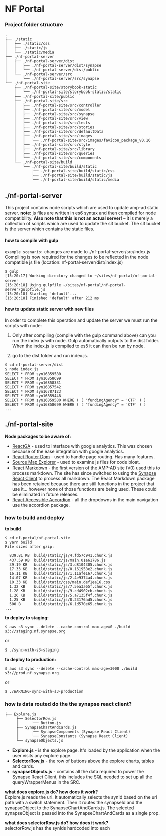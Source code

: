 # NF Portal  

### Project folder structure 
```
.
├── ./static
│   ├── ./static/css
│   ├── ./static/js
│   └── ./static/media
├── ./nf-portal-server
│   ├── ./nf-portal-server/dist
│   │   ├── ./nf-portal-server/dist/synapse
│   │   └── ./nf-portal-server/dist/public
│   └── ./nf-portal-server/src
│       └── ./nf-portal-server/src/synapse
└── ./nf-portal-site
    ├── ./nf-portal-site/storybook-static
    │   └── ./nf-portal-site/storybook-static/static
    ├── ./nf-portal-site/public
    ├── ./nf-portal-site/src
    │   ├── ./nf-portal-site/src/controller
    │   ├── ./nf-portal-site/src/model
    │   ├── ./nf-portal-site/src/synapse
    │   ├── ./nf-portal-site/src/view
    │   ├── ./nf-portal-site/src/tests
    │   ├── ./nf-portal-site/src/stories
    │   ├── ./nf-portal-site/src/defaultData
    │   ├── ./nf-portal-site/src/images
    │   │   └── ./nf-portal-site/src/images/favicon_package_v0.16
    │   ├── ./nf-portal-site/src/style
    │   ├── ./nf-portal-site/src/library
    │   ├── ./nf-portal-site/src/queries
    │   └── ./nf-portal-site/src/components
    └── ./nf-portal-site/build
        └── ./nf-portal-site/build/static
            ├── ./nf-portal-site/build/static/css
            ├── ./nf-portal-site/build/static/js
            └── ./nf-portal-site/build/static/media 
```

## ./nf-portal-server 
This project contains node scripts which are used to update amp-ad static server. **note:** js files are written in es6 syntax and then compiled for node compatibility. **Also note that this is not an actual server!** – it is merely a collection of scripts which are used to update the s3 bucket. The s3 bucket is the server which contains the static files.

#### how to compile with gulp
`example scenario:` changes are made to ./nf-portal-server/src/index.js 
Compiling is now required for the changes to be reflected in the node compatible js file (location: nf-portal-server/dist/index.js)

```  
$ gulp 
[15:20:17] Working directory changed to ~/sites/nf-portal/nf-portal-server
[15:20:18] Using gulpfile ~/sites/nf-portal/nf-portal-server/gulpfile.js
[15:20:18] Starting 'default'...
[15:20:18] Finished 'default' after 212 ms
```

#### how to update static server with new files
In order to complete this operation and update the server we must run the scripts with node:  

1) Only after compiling (compile with the gulp command above) can you run the index.js with node. Gulp automatically outputs to the dist folder. When the index.js is compiled to es5 it can then be run by node.
  
2) go to the dist folder and run index.js. 

``` 
$ cd nf-portal-server/dist
$ node index.js
SELECT * FROM syn16859580
SELECT * FROM syn16858699
SELECT * FROM syn16858331
SELECT * FROM syn16857542
SELECT * FROM syn16787123
SELECT * FROM syn16859448
SELECT * FROM syn16859580 WHERE ( ( "fundingAgency" = 'CTF' ) )
SELECT * FROM syn16858699 WHERE ( ( "fundingAgency" = 'CTF' ) )
...
```

## ./nf-portal-site
**Node packages to be aware of:** 

- [ReactGA](https://github.com/react-ga/react-ga) - used to interface with google analytics. This was chosen because of the ease integration with google analytics. 
- [React Router Dom](https://reacttraining.com/react-router/web/guides/quick-start) - used to handle page routing. Has many features.
- [Source Map Explorer](https://www.npmjs.com/package/source-map-explorer) - used to examine js files for code bloat. 
- [React Markdown](https://github.com/rexxars/react-markdown) - the first version of the AMP-AD site (V0) used this to process markdown. The site has since switched to using the [Synapse React Client](https://www.npmjs.com/package/synapse-react-client) to process all markdown. The React Markdown package has been retained because there are still functions in the project that use it... however none of those functions are being used. These could be eliminated in future releases.  
- [React Accessible Accordion](https://github.com/springload/react-accessible-accordion) - all the dropdowns in the main navigation use the accordion package.  
 

### how to build and deploy

**to build** 

```
$ cd nf-portal/nf-portal-site 
$ yarn build
File sizes after gzip:

  839.81 KB  build/static/js/4.fd57c941.chunk.js
  437.59 KB  build/static/js/main.01e61786.js
  39.19 KB   build/static/js/3.d8104305.chunk.js
  17.33 KB   build/static/js/0.161958e2.chunk.js
  16.11 KB   build/static/js/1.11afe167.chunk.js
  14.07 KB   build/static/js/2.4e9374a4.chunk.js
  10.33 KB   build/static/css/main.def1ea16.css
  1.32 KB    build/static/js/7.5ea3a65f.chunk.js
  1.28 KB    build/static/js/9.cd4902cb.chunk.js
  1.26 KB    build/static/js/5.a7135f4f.chunk.js
  1.25 KB    build/static/js/8.23176ad5.chunk.js
  500 B      build/static/js/6.1d570e65.chunk.js   
...
```
**to deploy to staging:**  

``` 
$ aws s3 sync --delete --cache-control max-age=0 ./build s3://staging.nf.synapse.org
```

or

```
$ ./sync-with-s3-staging
```



**to deploy to production:**  

```
$ aws s3 sync --delete --cache-control max-age=3000 ./build s3://prod.nf.synapse.org
```
or

``` 
$ ./WARNING-sync-with-s3-production
```

### how is data routed do the the synapse react client?  

```
├── Explore.js
	 ├── SelectorRow.js
	 │		└── Button.js
	 ├── SynapseChartAndCards.js
	 │		├── SynapseComponents (Synapse React Client) 
	 │		└── SynapseConstants (Synapse React Client)
	 └── synapseObjects.js

```
- **Explore.js** - is the explore page. It's loaded by the application when the user visits any explore page.  
- **SelectorRow.js** - the row of buttons above the explore charts, tables and cards.
- **synapseObjects.js** - contains all the data required to power the Synapse React Client, this includes the SQL needed to set up all the queryWrapperMenus in the SRC.


**what does explore.js do? how does it work?**  
Explore.js reads the url. It automatically selects the synId based on the url path with a switch statement. Then it routes the synapseId and the synapseObject to the SynapseChartAndCards.js. The selected synapseObject is passed into the SynapseChartAndCards as a single prop.

**what does selectorRow.js do? how does it work?**  
selectorRow.js has the synIds hardcoded into each
